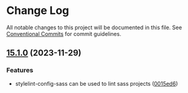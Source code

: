 # Change Log

All notable changes to this project will be documented in this file.
See [Conventional Commits](https://conventionalcommits.org) for commit guidelines.

## [15.1.0](https://github.com/zthun/janitor/compare/v15.0.0...v15.1.0) (2023-11-29)


### Features

* stylelint-config-sass can be used to lint sass projects ([0015ed6](https://github.com/zthun/janitor/commit/0015ed62399ea377f76a38f51b2712ae420f8595))
